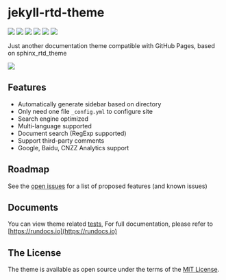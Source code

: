 # jekyll-rtd-theme
[![](https://github.com/rundocs/jekyll-rtd-theme/workflows/CI/badge.svg)][repository]
[![](https://img.shields.io/gem/v/jekyll-rtd-theme)][rubygem]
[![](https://img.shields.io/gem/dt/jekyll-rtd-theme)][rubygem]
[![](https://data.jsdelivr.com/v1/package/gh/rundocs/jekyll-rtd-theme/badge)][cdn]
[![](https://www.codefactor.io/repository/github/rundocs/jekyll-rtd-theme/badge)][codefactor]
[![](https://img.shields.io/badge/featured%20on-JekyllThemes-red.svg)](https://jekyll-themes.com)

Just another documentation theme compatible with GitHub Pages, based on sphinx_rtd_theme

![](https://user-images.githubusercontent.com/68011645/89026666-ad3a8680-d35b-11ea-9f4b-d3fe26ae12ed.png)

## Features
- Automatically generate sidebar based on directory
- Only need one file `_config.yml` to configure site
- Search engine optimized
- Multi-language supported
- Document search (RegExp supported)
- Support third-party comments
- Google, Baidu, CNZZ Analytics support

## Roadmap
See the [open issues](https://github.com/rundocs/jekyll-rtd-theme/issues) for a list of proposed features (and known issues)

## Documents
You can view theme related [tests](https://rundocs.github.io/jekyll-rtd-theme), For full documentation, please refer to [https://rundocs.io](https://rundocs.io)

## The License
The theme is available as open source under the terms of the [MIT License](https://github.com/rundocs/jekyll-rtd-theme/blob/master/LICENSE).


[repository]: https://github.com/rundocs/jekyll-rtd-theme
[rubygem]: https://rubygems.org/gems/jekyll-rtd-theme
[cdn]: https://cdn.jsdelivr.net/gh/rundocs/jekyll-rtd-theme/
[codefactor]: https://www.codefactor.io/repository/github/rundocs/jekyll-rtd-theme
